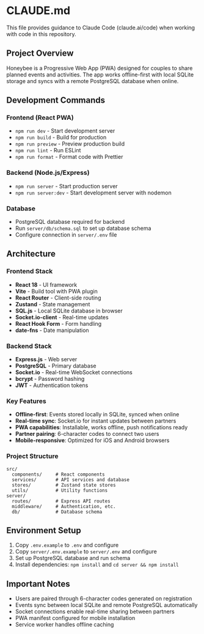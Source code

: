 # CLAUDE.md

This file provides guidance to Claude Code (claude.ai/code) when working with code in this repository.

## Project Overview

Honeybee is a Progressive Web App (PWA) designed for couples to share planned events and activities. The app works offline-first with local SQLite storage and syncs with a remote PostgreSQL database when online.

## Development Commands

### Frontend (React PWA)
- `npm run dev` - Start development server
- `npm run build` - Build for production  
- `npm run preview` - Preview production build
- `npm run lint` - Run ESLint
- `npm run format` - Format code with Prettier

### Backend (Node.js/Express)
- `npm run server` - Start production server
- `npm run server:dev` - Start development server with nodemon

### Database
- PostgreSQL database required for backend
- Run `server/db/schema.sql` to set up database schema
- Configure connection in `server/.env` file

## Architecture

### Frontend Stack
- **React 18** - UI framework
- **Vite** - Build tool with PWA plugin
- **React Router** - Client-side routing
- **Zustand** - State management
- **SQL.js** - Local SQLite database in browser
- **Socket.io-client** - Real-time updates
- **React Hook Form** - Form handling
- **date-fns** - Date manipulation

### Backend Stack
- **Express.js** - Web server
- **PostgreSQL** - Primary database
- **Socket.io** - Real-time WebSocket connections
- **bcrypt** - Password hashing
- **JWT** - Authentication tokens

### Key Features
- **Offline-first**: Events stored locally in SQLite, synced when online
- **Real-time sync**: Socket.io for instant updates between partners
- **PWA capabilities**: Installable, works offline, push notifications ready
- **Partner pairing**: 6-character codes to connect two users
- **Mobile-responsive**: Optimized for iOS and Android browsers

### Project Structure
```
src/
  components/     # React components
  services/       # API services and database
  stores/         # Zustand state stores
  utils/          # Utility functions
server/
  routes/         # Express API routes
  middleware/     # Authentication, etc.
  db/             # Database schema
```

## Environment Setup

1. Copy `.env.example` to `.env` and configure
2. Copy `server/.env.example` to `server/.env` and configure
3. Set up PostgreSQL database and run schema
4. Install dependencies: `npm install` and `cd server && npm install`

## Important Notes

- Users are paired through 6-character codes generated on registration
- Events sync between local SQLite and remote PostgreSQL automatically
- Socket connections enable real-time sharing between partners
- PWA manifest configured for mobile installation
- Service worker handles offline caching